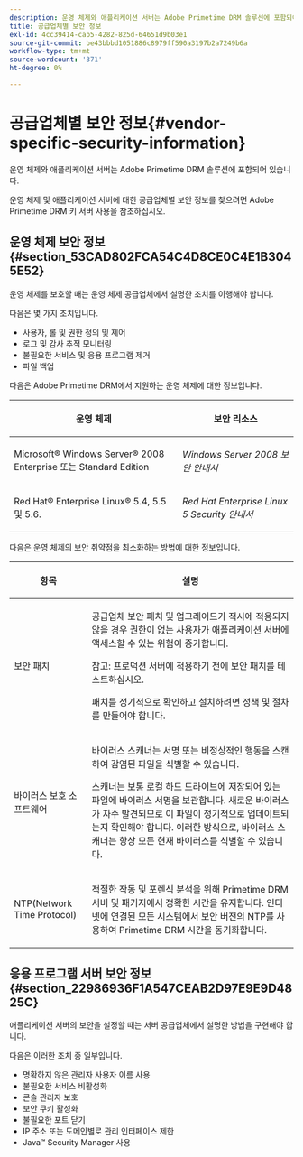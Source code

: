 ```yaml
---
description: 운영 체제와 애플리케이션 서버는 Adobe Primetime DRM 솔루션에 포함되어 있습니다.
title: 공급업체별 보안 정보
exl-id: 4cc39414-cab5-4282-825d-64651d9b03e1
source-git-commit: be43bbbd1051886c8979ff590a3197b2a7249b6a
workflow-type: tm+mt
source-wordcount: '371'
ht-degree: 0%

---
```


# 공급업체별 보안 정보{#vendor-specific-security-information}

운영 체제와 애플리케이션 서버는 Adobe Primetime DRM 솔루션에 포함되어 있습니다.

운영 체제 및 애플리케이션 서버에 대한 공급업체별 보안 정보를 찾으려면 Adobe Primetime DRM 키 서버 사용을 참조하십시오.

## 운영 체제 보안 정보 {#section_53CAD802FCA54C4D8CE0C4E1B3045E52}

운영 체제를 보호할 때는 운영 체제 공급업체에서 설명한 조치를 이행해야 합니다.

다음은 몇 가지 조치입니다.

* 사용자, 롤 및 권한 정의 및 제어
* 로그 및 감사 추적 모니터링
* 불필요한 서비스 및 응용 프로그램 제거
* 파일 백업

다음은 Adobe Primetime DRM에서 지원하는 운영 체제에 대한 정보입니다.

<table frame="all" colsep="1" rowsep="1" class="+ topic/table adobe-d/table " id="table_ugl_kjz_n4"> 
 <thead class="- topic/thead "> 
  <tr rowsep="1" class="- topic/row "> 
   <th colname="1" class="- topic/entry entry"> <p class="- topic/p ">운영 체제 </p> </th> 
   <th colname="2" class="- topic/entry entry"> <p class="- topic/p ">보안 리소스 </p> </th> 
  </tr> 
 </thead>
 <tbody class="- topic/tbody "> 
  <tr rowsep="1" class="- topic/row "> 
   <td colname="1" class="- topic/entry "> <p class="- topic/p ">Microsoft® Windows Server® 2008 Enterprise 또는 Standard Edition </p> </td> 
   <td colname="2" class="- topic/entry "> <p class="- topic/p "><i class="+ topic/ph hi-d/i ">Windows Server 2008 보안 안내서</i> </p> </td> 
  </tr> 
  <tr rowsep="0" class="- topic/row "> 
   <td colname="1" class="- topic/entry "> <p class="- topic/p ">Red Hat® Enterprise Linux® 5.4, 5.5 및 5.6. </p> </td> 
   <td colname="2" class="- topic/entry "> <p class="- topic/p "><i class="+ topic/ph hi-d/i ">Red Hat Enterprise Linux 5 Security 안내서</i> </p> </td> 
  </tr> 
 </tbody> 
</table>

다음은 운영 체제의 보안 취약점을 최소화하는 방법에 대한 정보입니다.

<table frame="all" colsep="1" rowsep="1" class="+ topic/table adobe-d/table " id="table_whl_kjz_n4"> 
 <thead class="- topic/thead "> 
  <tr rowsep="1" class="- topic/row "> 
   <th colname="1" class="- topic/entry entry"> <p class="- topic/p ">항목 </p> </th> 
   <th colname="2" class="- topic/entry entry"> <p class="- topic/p ">설명 </p> </th> 
  </tr> 
 </thead>
 <tbody class="- topic/tbody "> 
  <tr rowsep="1" class="- topic/row "> 
   <td colname="1" class="- topic/entry "> <p class="- topic/p ">보안 패치 </p> </td> 
   <td colname="2" class="- topic/entry "> <p class="- topic/p ">공급업체 보안 패치 및 업그레이드가 적시에 적용되지 않을 경우 권한이 없는 사용자가 애플리케이션 서버에 액세스할 수 있는 위험이 증가합니다. </p> <p>참고: 프로덕션 서버에 적용하기 전에 보안 패치를 테스트하십시오. </p> <p class="- topic/p ">패치를 정기적으로 확인하고 설치하려면 정책 및 절차를 만들어야 합니다. </p> </td> 
  </tr> 
  <tr rowsep="1" class="- topic/row "> 
   <td colname="1" class="- topic/entry "> <p class="- topic/p ">바이러스 보호 소프트웨어 </p> </td> 
   <td colname="2" class="- topic/entry "> <p class="- topic/p ">바이러스 스캐너는 서명 또는 비정상적인 행동을 스캔하여 감염된 파일을 식별할 수 있습니다. </p> <p>스캐너는 보통 로컬 하드 드라이브에 저장되어 있는 파일에 바이러스 서명을 보관합니다. 새로운 바이러스가 자주 발견되므로 이 파일이 정기적으로 업데이트되는지 확인해야 합니다. 이러한 방식으로, 바이러스 스캐너는 항상 모든 현재 바이러스를 식별할 수 있습니다. </p> </td> 
  </tr> 
  <tr rowsep="0" class="- topic/row "> 
   <td colname="1" class="- topic/entry "> <p class="- topic/p ">NTP(Network Time Protocol) </p> </td> 
   <td colname="2" class="- topic/entry "> <p class="- topic/p ">적절한 작동 및 포렌식 분석을 위해 Primetime DRM 서버 및 패키지에서 정확한 시간을 유지합니다. 인터넷에 연결된 모든 시스템에서 보안 버전의 NTP를 사용하여 Primetime DRM 시간을 동기화합니다. </p> </td> 
  </tr> 
 </tbody> 
</table>

## 응용 프로그램 서버 보안 정보 {#section_22986936F1A547CEAB2D97E9E9D4825C}

애플리케이션 서버의 보안을 설정할 때는 서버 공급업체에서 설명한 방법을 구현해야 합니다.

다음은 이러한 조치 중 일부입니다.

* 명확하지 않은 관리자 사용자 이름 사용
* 불필요한 서비스 비활성화
* 콘솔 관리자 보호
* 보안 쿠키 활성화
* 불필요한 포트 닫기
* IP 주소 또는 도메인별로 관리 인터페이스 제한
* Java™ Security Manager 사용
